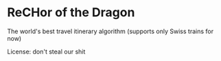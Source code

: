# ReCHor of the Dragon
The world's best travel itinerary algorithm (supports only Swiss trains for now)

License: don't steal our shit